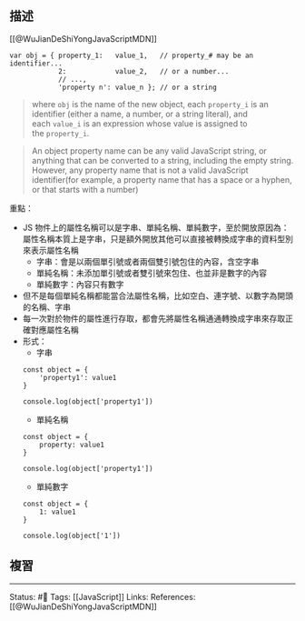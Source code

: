 ## 描述
[[@WuJianDeShiYongJavaScriptMDN]]

```
var obj = { property_1:   value_1,   // property_# may be an identifier...
            2:            value_2,   // or a number...
            // ...,
            'property n': value_n }; // or a string
```

> where `obj` is the name of the new object, each `property_i` is an identifier (either a name, a number, or a string literal), and each `value_i` is an expression whose value is assigned to the `property_i`.



> An object property name can be any valid JavaScript string, or anything that can be converted to a string, including the empty string. However, any property name that is not a valid JavaScript identifier(for example, a property name that has a space or a hyphen, or that starts with a number)

重點：
- JS 物件上的屬性名稱可以是字串、單純名稱、單純數字，至於開放原因為：屬性名稱本質上是字串，只是額外開放其他可以直接被轉換成字串的資料型別來表示屬性名稱
	- 字串：會是以兩個單引號或者兩個雙引號包住的內容，含空字串
	- 單純名稱：未添加單引號或者雙引號來包住、也並非是數字的內容
	- 單純數字：內容只有數字
- 但不是每個單純名稱都能當合法屬性名稱，比如空白、連字號、以數字為開頭的名稱、字串
- 每一次對於物件的屬性進行存取，都會先將屬性名稱通通轉換成字串來存取正確對應屬性名稱
- 形式：
	- 字串
	```
	const object = {
		'property1': value1
	}
	
	console.log(object['property1'])
	```
	- 單純名稱
	```
	const object = {
		property: value1
	}
	
	console.log(object['property1'])
	```
	- 單純數字
	```
	const object = {
		1: value1
	}
	
	console.log(object['1'])
	```
## 複習


---
Status: #🌱 
Tags:
[[JavaScript]]
Links:
References:
[[@WuJianDeShiYongJavaScriptMDN]]